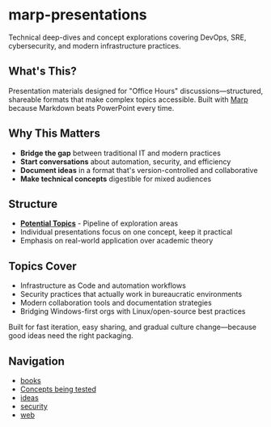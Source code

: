 # marp-presentations

Technical deep-dives and concept explorations covering DevOps, SRE, cybersecurity, and modern infrastructure practices.

## What's This?
Presentation materials designed for "Office Hours" discussions—structured, shareable formats that make complex topics accessible. Built with [Marp](https://marp.app/) because Markdown beats PowerPoint every time.

## Why This Matters
- **Bridge the gap** between traditional IT and modern practices
- **Start conversations** about automation, security, and efficiency
- **Document ideas** in a format that's version-controlled and collaborative
- **Make technical concepts** digestible for mixed audiences

## Structure
- **[Potential Topics](./potential-topics)** - Pipeline of exploration areas
- Individual presentations focus on one concept, keep it practical
- Emphasis on real-world application over academic theory

## Topics Cover
- Infrastructure as Code and automation workflows
- Security practices that actually work in bureaucratic environments
- Modern collaboration tools and documentation strategies
- Bridging Windows-first orgs with Linux/open-source best practices

Built for fast iteration, easy sharing, and gradual culture change—because good ideas need the right packaging.

## Navigation

- [books](./books)
- [Concepts being tested](./concepts-being-tested)
- [ideas](./ideas)
- [security](./security)
- [web](./web)
